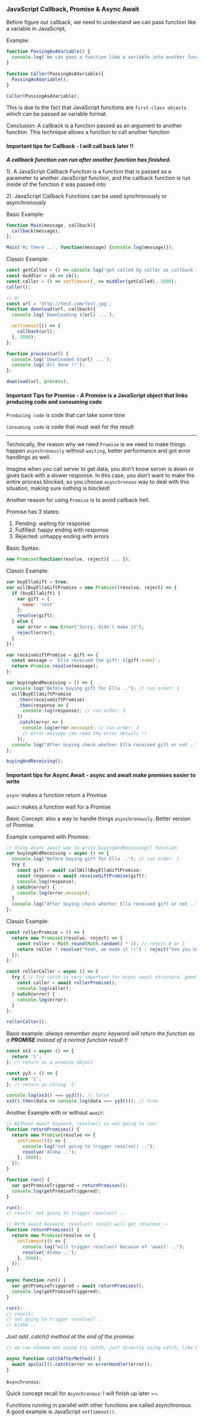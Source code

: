 ### JavaScript Callback, Promise & Async Await

Before figure out callback, we need to understand we can pass function like a variable in JavaScript,

Example:

``` js
function PassingAsAVariable() {
  console.log('We can pass a function like a variable into another function and then get called');
}

function Caller(PassingAsAVariable){
  PassingAsAVariable();
}

Caller(PassingAsAVariable);
```

This is due to the fact that JavaScript functions are `first-class objects` which can be passed as variable format.

Conclusion: A callback is a function passed as an argument to another function. This technique allows a function to call another function


#### Important tips for Callback - I will call back later !!

<i><strong>A callback function can run after another function has finished.</strong></i>

1). A JavaScript Callback Function is a function that is passed as a parameter to another JavaScript function, and the callback function is run inside of the function it was passed into


2). JavaScript Callback Functions can be used synchronously or asynchronously

Basic Example:

``` js
function Main(message, callback){
  callback(message);
};

Main('Hi there ..', function(message) {console.log(message)});
```

Classic Example:

``` js
const getCalled = () => console.log('get called by caller as callback function');
const middler = cb => cb();
const caller = () => setTimeout(_ => middler(getCalled), 1000);
caller();

// Or
const url = 'http://test.com/test.jpg';
function download(url, callback){
  console.log(`Downloading ${url} ...`);

  setTimeout(() => {
    callback(url);
  }, 2000);
};

function process(url) {
  console.log(`Downloaded ${url} ...`);
  console.log('All done !!');
};

download(url, process);
```



#### Important Tips for Promise - A Promise is a JavaScript object that links producing code and consuming code

`Producing code` is code that can take some time

`Consuming code` is code that must wait for the result

<hr/>

Technically, the reason why we need `Promise` is we need to make things happen `asynchronously` without `waiting`, better performance and got error handlings as well.

Imagine when you call server to get data, you don't know server is down or gives back with a slower response. In this case, you don't want to make the entire process blocked, so you choose `asynchronous` way to deal with this situation, making sure nothing is blocked!

Another reason for using `Promise` is to avoid callback hell.

Promise has 3 states:

1. Pending: waiting for response
2. Fulfilled: happy ending with response
3. Rejected: unhappy ending with errors

Basic Syntax:

``` js
new Promise(function(resolve, reject){ ... });
```

Classic Example:

``` js
var buyEllaGift = true;
var willBuyEllaGiftPromise = new Promise((resolve, reject) => {
  if (buyEllaGift) {
    var gift = {
      name: 'test'
    };
    resolve(gift);
  } else {
    var error = new Error("Sorry, didn't make it");
    reject(error);
  }
});

var receiveGiftPromise = gift => {
  const message = `Ella received the gift: ${gift.name}`;
  return Promise.resolve(message);
};

var buyingAndReceiving = () => {
  console.log("Before buying gift for Ella .."); // run order: 1
  willBuyEllaGiftPromise
    .then(receiveGiftPromise)
    .then(response => {
      console.log(response); // run order: 3
    })
    .catch(error => {
      console.log(error.message); // run order: 3
      // error.message can read the error details !!
    });
  console.log("After buying check whether Ella received gift or not .."); // run order: 2
};

buyingAndReceiving();
```



#### Important tips for Async Await - async and await make promises easier to write

`async` makes a function return a Promise

`await` makes a function wait for a Promise

Basic Concept: also a way to handle things `asynchronously`. Better version of Promise.

Example compared with Promise:

``` js
// Using Async await way to write buyingAndReceiving() function:
var buyingAndReceiving = async () => {
  console.log("Before buying gift for Ella .."); // run order: 1
  try {
    const gift = await callWillBuyEllaGiftPromise;
    const response = await receiveGiftPromise(gift);
    console.log(response);
  } catch(error) {
    console.log(error.message);
  }
  console.log("After buying check whether Ella received gift or not .."); // run order: 2
};
```

Classic Example:

``` js
const rollerPromise = () => {
  return new Promise((resolve, reject) => {
    const roller = Math.round(Math.random() * 1); // return 0 or 1
    return roller ? resolve("Yeah, we made it !!") : reject("See you next year ..");
  });
};

const rollerCaller = async () => {
  try { // try catch is very important for async await structure, good practice
    const caller = await rollerPromise();
    console.log(caller);
  } catch(error) {
    console.log(error);
  }
};

rollerCaller();
```

Basic example: <i>always remember async keyword will return the function as a <b>PROMISE</b> instead of a normal function result !!</i>

```js
const xx3 = async () => {
  return '1';
}; // return as a promise object

const yy3 = () => {
  return '1';
}; // return as string '1'

console.log(xx3() === yy3()); // false
xx3().then(data => console.log(data === yy3())); // true
```

Another Example with or without `await`:

```js
// Without await keyword, resolve() is not going to run:
function returnPromises() {
  return new Promise(resolve => {
    setTimeout(() => {
      console.log("not going to trigger resolve() ..");
      resolve('Aloha ..');
    }, 3000);
  });
}

function run() {
  var getPromiseTriggered = returnPromises();
  console.log(getPromiseTriggered);
}

run();
// result: not going to trigger resolve() ..

// With await keyword, resolve() result will get returned ~~
function returnPromises() {
  return new Promise(resolve => {
    setTimeout(() => {
      console.log("will trigger resolve() because of 'await' ..");
      resolve('Aloha ..');
    }, 3000);
  });
}

async function run() {
  var getPromiseTriggered = await returnPromises();
  console.log(getPromiseTriggered);
}

run();
// result:
// not going to trigger resolve() ..
// Aloha ..
```

<i>Just add .catch() method at the end of the promise</i>

```js
// we can choose not using try catch, just directly using catch, like below:

async function catchAfterMethod() {
  await apiCall().catch(error => errorHandler(error));
}
```


`Asynchronous`:

Quick concept recall for `Asynchronous`: I will finish up later ~~

Functions running in parallel with other functions are called asynchronous. A good example is JavaScript `setTimeout()`.

